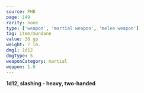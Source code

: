 ```yaml
---
source: PHB
page: 149
rarity: none
type: ['weapon', 'martial weapon', 'melee weapon']
tag: item/mundane
value: 30 gp
weight: 7 lb.
dmg1: 1d12
dmgType: S
weaponCategory: martial
weapon: 1.0
---
```


**1d12, slashing - heavy, two-handed**

